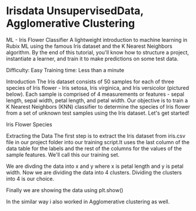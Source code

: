 # Irisdata UnsupervisedData, Agglomerative Clustering
ML - Iris Flower Classifier
A lightweight introduction to machine learning in Rubix ML using the famous Iris dataset and the K Nearest Neighbors algorithm. By the end of this tutorial, you'll know how to structure a project, instantiate a learner, and train it to make predictions on some test data.

Difficulty: Easy
Training time: Less than a minute


Introduction
The Iris dataset consists of 50 samples for each of three species of Iris flower - Iris setosa, Iris virginica, and Iris versicolor (pictured below). Each sample is comprised of 4 measurements or features - sepal length, sepal width, petal length, and petal width. Our objective is to train a K Nearest Neighbors (KNN) classifier to determine the species of Iris flower from a set of unknown test samples using the Iris dataset. Let's get started!

Iris Flower Species

Extracting the Data
The first step is to extract the Iris dataset from iris.csv file in our project folder into our training script.It uses the last column of the data table for the labels and the rest of the columns for the values of the sample features. We'll call this our training set.

We are divding the data into x and y where x is petal length and y is petal width.
Now we are dividing the data into 4 clusters. Dividing the clusters into 4 is our choice.


Finally we are showing the data using plt.show()


In the similar way i also worked in Agglomerative clustering as well.
